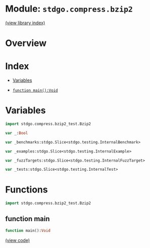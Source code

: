 # Module: `stdgo.compress.bzip2`

[(view library index)](../../stdgo.md)


# Overview


# Index


- [Variables](<#variables>)

- [`function main():Void`](<#function-main>)

# Variables


```haxe
import stdgo.compress.bzip2_test.Bzip2
```


```haxe
var _:Bool
```


```haxe
var _benchmarks:stdgo.Slice<stdgo.testing.InternalBenchmark>
```


```haxe
var _examples:stdgo.Slice<stdgo.testing.InternalExample>
```


```haxe
var _fuzzTargets:stdgo.Slice<stdgo.testing.InternalFuzzTarget>
```


```haxe
var _tests:stdgo.Slice<stdgo.testing.InternalTest>
```


# Functions


```haxe
import stdgo.compress.bzip2_test.Bzip2
```


## function main


```haxe
function main():Void
```


[\(view code\)](<./Bzip2.hx#L27>)



